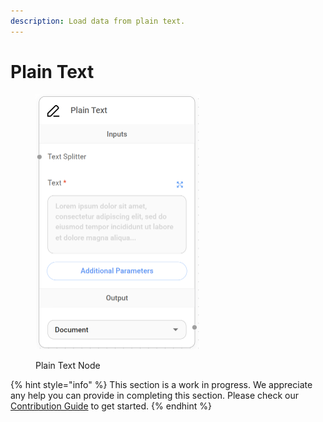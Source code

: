 ```yaml
---
description: Load data from plain text.
---
```


# Plain Text

<figure><img src="../../../.gitbook/assets/image (5).png" alt="" width="263"><figcaption><p>Plain Text Node</p></figcaption></figure>

{% hint style="info" %}
This section is a work in progress. We appreciate any help you can provide in completing this section. Please check our [Contribution Guide](https://toi500.gitbook.io/flowise-docs/contributing) to get started.
{% endhint %}
